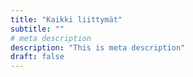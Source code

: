 ```yaml
---
title: "Kaikki liittymät"
subtitle: ""
# meta description
description: "This is meta description"
draft: false
---
```


